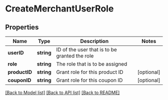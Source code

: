 # CreateMerchantUserRole

## Properties
Name | Type | Description | Notes
------------ | ------------- | ------------- | -------------
**userID** | **string** | ID of the user that is to be granted the role | 
**role** | **string** | The role that is to be assigned | 
**productID** | **string** | Grant role for this product ID | [optional] 
**couponID** | **string** | Grant role for this coupon ID | [optional] 

[[Back to Model list]](../README.md#documentation-for-models) [[Back to API list]](../README.md#documentation-for-api-endpoints) [[Back to README]](../README.md)


